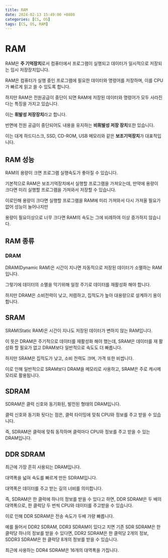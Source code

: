 ```yaml
---
title: RAM
date: 2024-02-13 15:49:00 +0800
categories: [CS, OS]
tags: [CS, OS, RAM]
---
```

# RAM
RAM은 **주 기억장치**로서 컴퓨터에서 프로그램이 실행되고 데이터가 일시적으로 저장되는 임시 저장장치입니다.  

RAM은 컴퓨터가 실행 중인 프로그램에 필요한 데이터와 명령어를 저장하며, 이를 CPU가 빠르게 읽고 쓸 수 있도록 합니다.  

하지만 RAM은 전원공급이 중단이 되면 RAM에 저장된 데이터와 명령어가 모두 사라진다는 특징을 가지고 있습니다.  

이는 **휘발성 저장장치**라고 합니다.

반면에 전원 공급이 중단되어도 내용을 유지하는 **비휘발성 저장 장치**또한 있습니다.   

이는 대게 하드디스크, SSD, CD-ROM, USB 메모리와 같은 **보조기억장치**가 대표적입니다.  

## RAM 성능
RAM의 용량이 크면 프로그램 실행속도가 좋아질 수 있습니다.  

기본적으로 RAM은 보조기억장치에서 실행할 프로그램을 가져오는데, 만약에 용량이 크다면 미리 실행할 프로그램을 가져와서 저장할 수 있습니다.  

이로인해 용량이 크다면 실행할 프로그램을 RAM에 미리 가져와서 다시 가져올 필요가 없어 성능이 늘어나지만

용량이 필요이상으로 너무 크다면 RAM의 속도는 그에 비례하여 이상 증가하지 않습니다.  

## RAM 종류
### DRAM
DRAM(Dynamic RAM)은 시간이 지나면 자동적으로 저장된 데이터가 소멸하는 RAM입니다.  

그렇기에 데이터의 소멸을 막기위해 일정 주기로 데이터를 재활성화 해야 합니다.  

하지만 DRAM은 소비전력이 낮고, 저렴하고, 집적도가 높아 대용량으로 설계하기 용이합니다.  


## SRAM
SRAM(Static RAM)은 시간이 지나도 저장된 데이터가 변하지 않는 RAM입니다.  

이 뜻은 DRAM은 주기적으로 데이터를 재활성화 해야 했는데, SRAM은 데이터를 재 활성화 할 필요가 없고 DRAM보다 일반적으로 속도도 더 빠릅니다.  

하지만 SRAM은 집적도가 낮고, 소비 전력도 크며, 가격 또한 비쌉니다.  

이로 인해 일반적으로 SRAM보다 DRAM을 메모리로 사용하고, SRAM은 주로 캐시메모리로 활용됩니다.

## SDRAM
SDRAM은 클럭 신호와 동기화된, 발전된 형태의 DRAM입니다.  

클럭 신호와 동기화 됫다는 점은, 클럭 타이밍에 맞춰 CPU와 정보를 주고 받을 수 있습니다.

즉, SDRAM은 클럭에 맞춰 동작하며 클럭마다 CPU와 정보를 주고 받을 수 있는 DRAM입니다. 

## DDR SDRAM
최근에 가장 흔히 사용되는 DRAM입니다.  

대역폭을 넓혀 속도를 빠르게 만든 SDRAM입니다.  

대역폭은 데이터를 주고 받는 길의 너비를 의미합니다.  

즉, SDRAM은 한 클럭에 하나의 정보를 받을 수 있다고 하면, DDR SDRAM은 두 배의 대역폭으로, 한 클럭당 두 번씩 CPU와 데이터를 주고받을 수 있습니다.  

이로 인해 DDR SDRAM은 전송 속도가 두배 가량 빠릅니다.  

예를 들어서 DDR2 SDRAM, DDR3 SDRAM이 있다고 치면 기존 SDR SDRAM은 한 클럭당 하나의 정보를 받을 수 있다면, DDR2 SDRAM은 한 클럭당 2개의 정보, SDDR3 SDRAM은 한 클럭당 8개의 정보를 받을 수 있습니다.  

최근에 사용하는 DDR4 SDRAM은 16개의 대역폭을 가집니다.  
